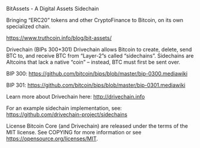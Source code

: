 BitAssets - A Digital Assets Sidechain

Bringing “ERC20” tokens and other CryptoFinance to Bitcoin, on its own specialized chain.

https://www.truthcoin.info/blog/bit-assets/

Drivechain (BIPs 300+301)
Drivechain allows Bitcoin to create, delete, send BTC to, and receive BTC from “Layer-2”s called “sidechains”. Sidechains are Altcoins that lack a native “coin” – instead, BTC must first be sent over.

BIP 300: https://github.com/bitcoin/bips/blob/master/bip-0300.mediawiki

BIP 301: https://github.com/bitcoin/bips/blob/master/bip-0301.mediawiki

Learn more about Drivechain here: http://drivechain.info

For an example sidechain implementation, see: https://github.com/drivechain-project/sidechains

License
Bitcoin Core (and Drivechain) are released under the terms of the MIT license. See COPYING for more information or see https://opensource.org/licenses/MIT.
